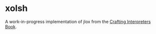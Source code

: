 # xolsh

A work-in-progress implementation of jlox from the [Crafting Interpreters Book](https://craftinginterpreters.com/).
